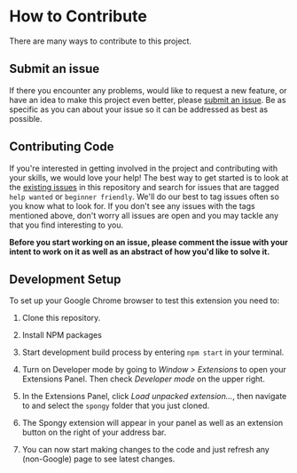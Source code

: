 # How to Contribute
There are many ways to contribute to this project.


## Submit an issue
If there you encounter any problems, would like to request a new feature, or have an idea to make this project even better, please [submit an issue](https://github.com/IBM-Design/spongy/issues/new). Be as specific as you can about your issue so it can be addressed as best as possible.


## Contributing Code
If you're interested in getting involved in the project and contributing with your skills, we would love your help! The best way to get started is to look at the [existing issues](https://github.com/IBM-Design/spongy/issues) in this repository and search for issues that are tagged `help wanted` or `beginner friendly`. We'll do our best to tag issues often so you know what to look for. If you don't see any issues with the tags mentioned above, don't worry all issues are open and you may tackle any that you find interesting to you.

**Before you start working on an issue, please comment the issue with your intent to work on it as well as an abstract of how you'd like to solve it.**


## Development Setup
To set up your Google Chrome browser to test this extension you need to:

1. Clone this repository.

2. Install NPM packages

2. Start development build process by entering `npm start` in your terminal.

3. Turn on Developer mode by going to *Window > Extensions* to open your Extensions Panel. Then check *Developer mode* on the upper right.

4. In the Extensions Panel, click *Load unpacked extension...*, then navigate to and select the `spongy` folder that you just cloned.

5. The Spongy extension will appear in your panel as well as an extension button on the right of your address bar.

6. You can now start making changes to the code and just refresh any (non-Google) page to see latest changes.
